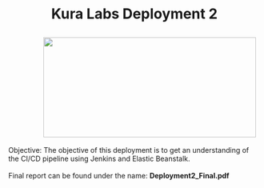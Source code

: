 <h1 align="center">Kura Labs Deployment 2 </h1> 

<h2 align="center"><img src="https://www.jenkins.io/images/logo-title-opengraph.png" width="425" height="200" hspace="70"/></h2>
Objective: The objective of this deployment is to get an understanding of the CI/CD pipeline using Jenkins and Elastic Beanstalk. <br />
<br/>
Final report can be found under the name: <strong>Deployment2_Final.pdf</strong>

